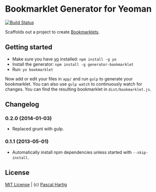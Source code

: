 # Bookmarklet Generator for Yeoman
[![Build Status](https://secure.travis-ci.org/passy/generator-bookmarklet.png?branch=master)](https://travis-ci.org/passy/generator-bookmarklet)

Scaffolds out a project to create
[Bookmarklets](http://en.wikipedia.org/wiki/Bookmarklet).

## Getting started
- Make sure you have [yo](https://github.com/yeoman/yo) installed:
    `npm install -g yo`
- Install the generator: `npm install -g generator-bookmarklet`
- Run: `yo bookmarklet`

Now add or edit your files in `app/` and run `gulp` to generate your
bookmarklet. You can also use `gulp watch` to continuously watch for changes.
You can find the resulting bookmarklet in `dist/bookmarklet.js`.

## Changelog

### 0.2.0 (2014-01-03)

- Replaced grunt with gulp.

### 0.1.1 (2013-05-01)

- Automatically install npm dependencies unless started with `--skip-install`.

## License
[MIT License](http://en.wikipedia.org/wiki/MIT_License) |
(c) [Pascal Hartig](https://twitter.com/passy)
